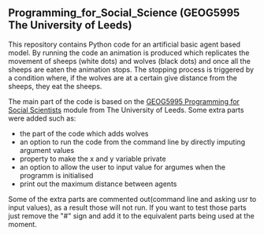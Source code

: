 ## Programming_for_Social_Science (GEOG5995 The University of Leeds)

This repository contains Python code for an artificial basic agent based model. By running the code an animation is produced which 
replicates the movement of sheeps (white dots) and wolves (black dots) and once all the sheeps are eaten the animation stops. 
The stopping process is triggered by a condition where, if the wolves are at a certain give distance from the sheeps, they eat the sheeps. 

The main part of the code is based on the [GEOG5995 Programming for Social Scientists](http://www.geog.leeds.ac.uk/courses/computing/study/core-python-phd/)
module from The University of Leeds. Some extra parts were added such as:
* the part of the code which adds wolves
* an option to run the code from the command line by directly imputing argument values
* property to make the x and y variable private
* an option to allow the user to input value for argumes when the programm is initialised 
* print out the maximum distance between agents

Some of the extra parts are commented out(command line and asking usr to input values), as a result those will not run. If you want to test those parts just remove the "#" sign and add it to the equivalent parts being used at the moment. 

